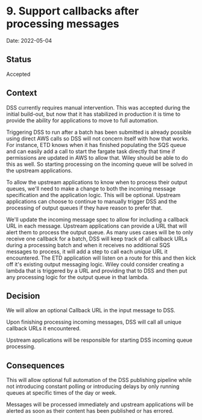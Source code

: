 # 9. Support callbacks after processing messages

Date: 2022-05-04

## Status

Accepted

## Context

DSS currently requires manual intervention. This was accepted during the initial build-out, but now that it has stabilized in production it is time to provide the ability for applications to move to full automation.

Triggering DSS to run after a batch has been submitted is already possible using direct AWS calls so DSS will not concern itself with how that works. For instance, ETD knows when it has finished populating the SQS queue and can easily add a call to start the fargate task directly that time if permissions are updated in AWS to allow that. Wiley should be able to do this as well. So starting processing on the incoming queue will be solved in the upstream applications.

To allow the upstream applications to know when to process their output queues, we'll need to make a change to both the incoming message specification and the application logic. This will be optional. Upstream applications can choose to continue to manually trigger DSS and the processing of output queues if they have reason to prefer that.

We'll update the incoming message spec to allow for including a callback URL in each message. Upstream applications can provide a URL that will alert them to process the output queue. As many uses cases will be to only receive one callback for a batch, DSS will keep track of all callback URLs during a processing batch and when it receives no additional SQS messages to process, it will add a step to call each _unique_ URL it encountered. The ETD application will listen on a route for this and then kick off it's existing output messaging logic. Wiley could consider creating a lambda that is triggered by a URL and providing that to DSS and then put any processing logic for the output queue in that lambda.

## Decision

We will allow an optional Callback URL in the input message to DSS.

Upon finishing processing incoming messages, DSS will call all unique callback URLs it encountered.

Upstream applications will be responsible for starting DSS incoming queue processing.

## Consequences

This will allow optional full automation of the DSS publishing pipeline while not introducing constant polling or introducing delays by only running queues at specific times of the day or week.

Messages will be processed immediately and upstream applications will be alerted as soon as their content has been published or has errored.
